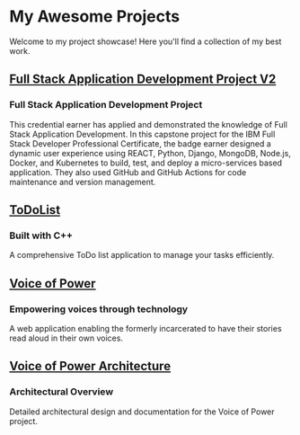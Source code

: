 # My Awesome Projects

Welcome to my project showcase! Here you'll find a collection of my best work.

## [Full Stack Application Development Project V2](https://github.com/Styner2023/xrwvm-fullstack_developer_capstone)
### Full Stack Application Development Project
This credential earner has applied and demonstrated the knowledge of Full Stack Application Development. In this capstone project for the IBM Full Stack Developer Professional Certificate, the badge earner designed a dynamic user experience using REACT, Python, Django, MongoDB, Node.js, Docker, and Kubernetes to build, test, and deploy a micro-services based application. They also used GitHub and GitHub Actions for code maintenance and version management.

## [ToDoList](https://github.com/Styner2023/ToDoList)
### Built with C++
A comprehensive ToDo list application to manage your tasks efficiently.

## [Voice of Power](https://github.com/Styner2023/Voice_of_Power)
### Empowering voices through technology
A web application enabling the formerly incarcerated to have their stories read aloud in their own voices.

## [Voice of Power Architecture](https://github.com/Styner2023/voice-of-power-architecture)
### Architectural Overview
Detailed architectural design and documentation for the Voice of Power project.
